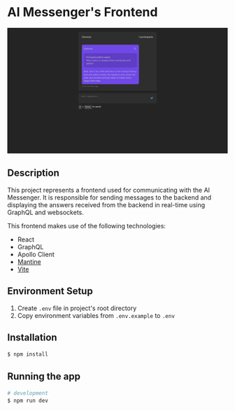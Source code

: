 # AI Messenger's Frontend

![img.png](img.png)

## Description
This project represents a frontend used for communicating with the AI Messenger. It is responsible for
sending messages to the backend and displaying the answers received from the backend in real-time using
GraphQL and websockets.

This frontend makes use of the following technologies:
- React
- GraphQL
- Apollo Client
- [Mantine](https://mantine.dev/)
- [Vite](https://vitejs.dev/)

## Environment Setup
1. Create `.env` file in project's root directory
2. Copy environment variables from `.env.example` to `.env`

## Installation

```bash
$ npm install
```

## Running the app

```bash
# development
$ npm run dev
```